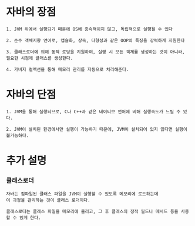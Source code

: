 # 자바의 장점
    1. JVM 위에서 실행되기 때문에 OS에 종속적이지 않고, 독립적으로 실행될 수 있다
    
    2. 순수 객체지향 언어로, 캡슐화, 상속, 다형성과 같은 OOP의 특징을 강력하게 지원한다 
    
    3. 클래스로더에 의해 동적 로딩을 지원하여, 실행 시 모든 객체를 생성하는 것이 아니라, 필요한 시점에 클래스를 생성한다.
       
    4. 가비지 컬렉션을 통해 메모리 관리를 자동으로 처리해준다.
    
# 자바의 단점
    1. JVM을 통해 실행되므로, C나 C++과 같은 네이티브 언어에 비해 실행속도가 느릴 수 있다.
    
    2. JVM이 설치된 환경에서만 실행이 가능하기 때문에, JVM이 설치되어 있지 않다면 실행이 불가능하다.

# 추가 설명

### 클래스로더
    자바는 컴파일된 클래스 파일을 JVM이 실행할 수 있도록 메모리에 로드하는데 
    이 과정을 관리하는 것이 클래스 로더이다.

    클래스로더는 클래스 파일을 메모리에 올리고, 그 후 클래스의 정적 필드나 메서드 등을 사용할 수 있게 한다.
